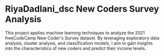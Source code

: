 # RiyaDadlani_dsc New Coders Survey Analysis
This project applies machine learning techniques to analyze the 2021 freeCodeCamp New Coder's Survey dataset. By leveraging exploratory data analysis, cluster analysis, and classification models, I aim to gain insights into the characteristics of new coders and predict their income levels.

